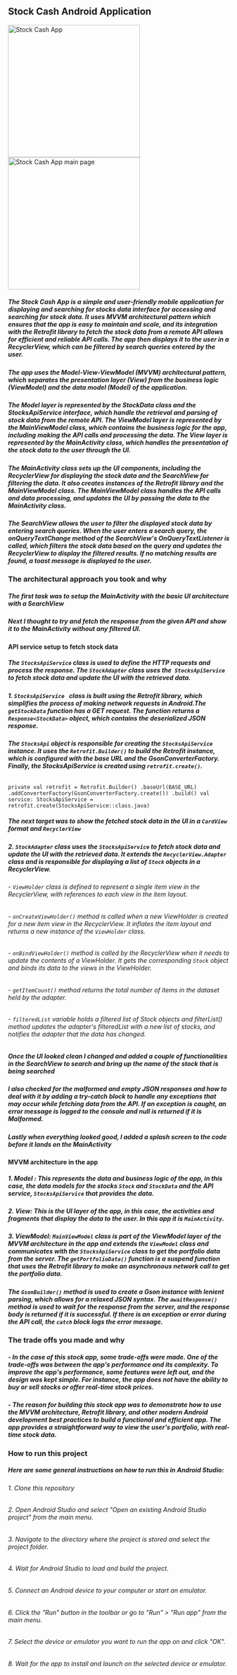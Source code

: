 ## Stock Cash Android Application

<img src="https://heytanvi.com/wp-content/uploads/2023/04/Screenshot_20230430-015304_Stocks-Cash-App_samsung-galaxys20ultra-cosmicblack-portrait.png" alt="Stock Cash App" width="300" height="auto">

<img src="https://heytanvi.com/wp-content/uploads/2023/04/Screenshot_20230430-112710_Stocks-Cash-App_samsung-galaxys20ultra-cosmicblack-portrait.png" alt="Stock Cash App main page" width="300" height="auto">


##### The Stock Cash App is a simple and user-friendly mobile application for displaying and searching for stocks data interface for accessing and searching for stock data. It uses MVVM architectural pattern which ensures that the app is easy to maintain and scale, and its integration with the Retrofit library to fetch the stock data from a remote API allows for efficient and reliable API calls. The app then displays it to the user in a RecyclerView, which can be filtered by search queries entered by the user.

##### The app uses the Model-View-ViewModel (MVVM) architectural pattern, which separates the presentation layer (View) from the business logic (ViewModel) and the data model (Model) of the application.

##### The Model layer is represented by the StockData class and the StocksApiService interface, which handle the retrieval and parsing of stock data from the remote API. The ViewModel layer is represented by the MainViewModel class, which contains the business logic for the app, including making the API calls and processing the data. The View layer is represented by the MainActivity class, which handles the presentation of the stock data to the user through the UI.

##### The MainActivity class sets up the UI components, including the RecyclerView for displaying the stock data and the SearchView for filtering the data. It also creates instances of the Retrofit library and the MainViewModel class. The MainViewModel class handles the API calls and data processing, and updates the UI by passing the data to the MainActivity class.

##### The SearchView allows the user to filter the displayed stock data by entering search queries. When the user enters a search query, the onQueryTextChange method of the SearchView's OnQueryTextListener is called, which filters the stock data based on the query and updates the RecyclerView to display the filtered results. If no matching results are found, a toast message is displayed to the user.
### The architectural approach you took and why
##### **The first task was to setup the MainActivity with the basic UI architecture with a SearchView**
##### **Next I thought to try and fetch the response from the given API and show it to the MainActivity without any filtered UI.**

#### API service setup to fetch stock data
#####  The `StocksApiService` class is used to define the HTTP requests and process the response. The `StockAdapter` class uses the` StocksApiService` to fetch stock data and update the UI with the retrieved data.
##### 1. `StocksApiService `  class is built using the Retrofit library, which simplifies the process of making network requests in Android.The `getStockData` function has a GET request. The function returns a `Response<StockData>` object, which contains the deserialized JSON response.
##### The `StocksApi` object is responsible for creating the `StocksApiService` instance. It uses the `Retrofit.Builder()` to build the Retrofit instance, which is configured with the base URL and the GsonConverterFactory. Finally, the StocksApiService is created using `retrofit.create()`.
###### 
`private val retrofit = Retrofit.Builder()
.baseUrl(BASE_URL)
.addConverterFactory(GsonConverterFactory.create())
.build()
val service: StocksApiService = retrofit.create(StocksApiService::class.java)`

##### **The next target was to show the fetched stock data in the UI in a `CardView` format and `RecyclerView`**
##### 2. `StockAdapter` class uses the `StocksApiService` to fetch stock data and update the UI with the retrieved data. It extends the `RecyclerView.Adapter` class and is responsible for displaying a list of `Stock` objects in a RecyclerView.
###### - `ViewHolder` class is defined to represent a single item view in the RecyclerView, with references to each view in the item layout.
###### - `onCreateViewHolder()` method is called when a new ViewHolder is created for a new item view in the RecyclerView. It inflates the item layout and returns a new instance of the `ViewHolder` class.
###### - `onBindViewHolder()` method is called by the RecyclerView when it needs to update the contents of a ViewHolder. It gets the corresponding `Stock` object and binds its data to the views in the ViewHolder.

###### - `getItemCount()` method returns the total number of items in the dataset held by the adapter.

###### - `filteredList` variable holds a filtered list of Stock objects and filterList() method updates the adapter's filteredList with a new list of stocks, and notifies the adapter that the data has changed.

##### **Once the UI looked clean I changed and added a couple of functionalities in the SearchView to search and bring up the name of the stock that is being searched**

##### **I also checked for the malformed and empty JSON responses and how to deal with it by adding a try-catch block to handle any exceptions that may occur while fetching data from the API. If an exception is caught, an error message is logged to the console and null is returned if it is Malformed.**

##### **Lastly when everything looked good, I added a splash screen to the code before it lands on the MainActivity**

#### MVVM architecture in the app
##### 1. Model : This represents the data and business logic of the app, in this case, the data models for the stocks `Stock` and `StockData` and the API service, `StocksApiService` that provides the data.
##### 2. View: This is the UI layer of the app, in this case, the activities and fragments that display the data to the user. In this app it is `MainActivity`.
##### 3. ViewModel: `MainViewModel` class is part of the ViewModel layer of the MVVM architecture in the app and extends the `ViewModel` class and communicates with the `StocksApiService` class to get the portfolio data from the server. The `getPortfolioData()` function is a suspend function that uses the Retrofit library to make an asynchronous network call to get the portfolio data.

##### The `GsonBuilder()` method is used to create a Gson instance with lenient parsing, which allows for a relaxed JSON syntax. The `awaitResponse()` method is used to wait for the response from the server, and the response body is returned if it is successful. If there is an exception or error during the API call, the `catch` block logs the error message.

### The trade offs you made and why
##### - In the case of this stock app, some trade-offs were made. One of the trade-offs was between the app's performance and its complexity. To improve the app's performance, some features were left out, and the design was kept simple. For instance, the app does not have the ability to buy or sell stocks or offer real-time stock prices.

##### - The reason for building this stock app was to demonstrate how to use the MVVM architecture, Retrofit library, and other modern Android development best practices to build a functional and efficient app. The app provides a straightforward way to view the user's portfolio, with real-time stock data.

### How to run this project
#####  Here are some general instructions on how to run this in Android Studio:

###### 1. Clone this repository
###### 2. Open Android Studio and select "Open an existing Android Studio project" from the main menu.
###### 3. Navigate to the directory where the project is stored and select the project folder.
###### 4. Wait for Android Studio to load and build the project.
###### 5. Connect an Android device to your computer or start an emulator.
###### 6. Click the "Run" button in the toolbar or go to "Run" > "Run app" from the main menu.
###### 7. Select the device or emulator you want to run the app on and click "OK".
###### 8. Wait for the app to install and launch on the selected device or emulator.
